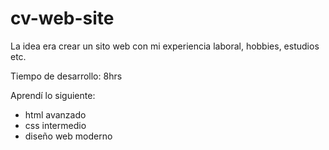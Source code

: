 # cv-web-site
La idea era crear un sito web con mi experiencia laboral, hobbies, estudios etc. 

Tiempo de desarrollo: 8hrs

Aprendí lo siguiente: 

- html avanzado
- css intermedio
- diseño web moderno
